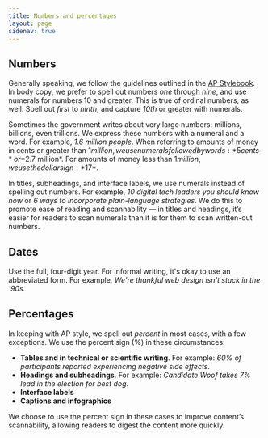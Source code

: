 ```yaml
---
title: Numbers and percentages
layout: page
sidenav: true
---
```


## Numbers

Generally speaking, we follow the guidelines outlined in the [AP Stylebook](https://www.apstylebook.com/). In body copy, we prefer to spell out numbers *one* through *nine*, and use numerals for numbers 10 and greater. This is true of ordinal numbers, as well. Spell out *first* to *ninth*, and capture *10th* or greater with numerals.

Sometimes the government writes about very large numbers: millions, billions, even trillions. We express these numbers with a numeral and a word. For example, *1.6 million people*. When referring to amounts of money in cents or greater than $1 million, we use numerals followed by words: *5 cents* or *$2.7 million*. For amounts of money less than $1 million, we use the dollar sign: *$17*.

In titles, subheadings, and interface labels, we use numerals instead of spelling out numbers. For example, *10 digital tech leaders you should know now* or *6 ways to incorporate plain-language strategies*. We do this to promote ease of reading and scannability — in titles and headings, it’s easier for readers to scan numerals than it is for them to scan written-out numbers.

## Dates

Use the full, four-digit year. For informal writing, it's okay to use an abbreviated form. For example, *We're thankful web design isn't stuck in the '90s.*

## Percentages

In keeping with AP style, we spell out *percent* in most cases, with a few exceptions. We use the percent sign (%) in these circumstances:

* **Tables and in technical or scientific writing**. For example: *60% of participants reported experiencing negative side effects*.
* **Headings and subheadings**. For example: *Candidate Woof takes 7% lead in the election for best dog*.
* **Interface labels**
* **Captions and infographics**

We choose to use the percent sign in these cases to improve content’s scannability, allowing readers to digest the content more quickly.
